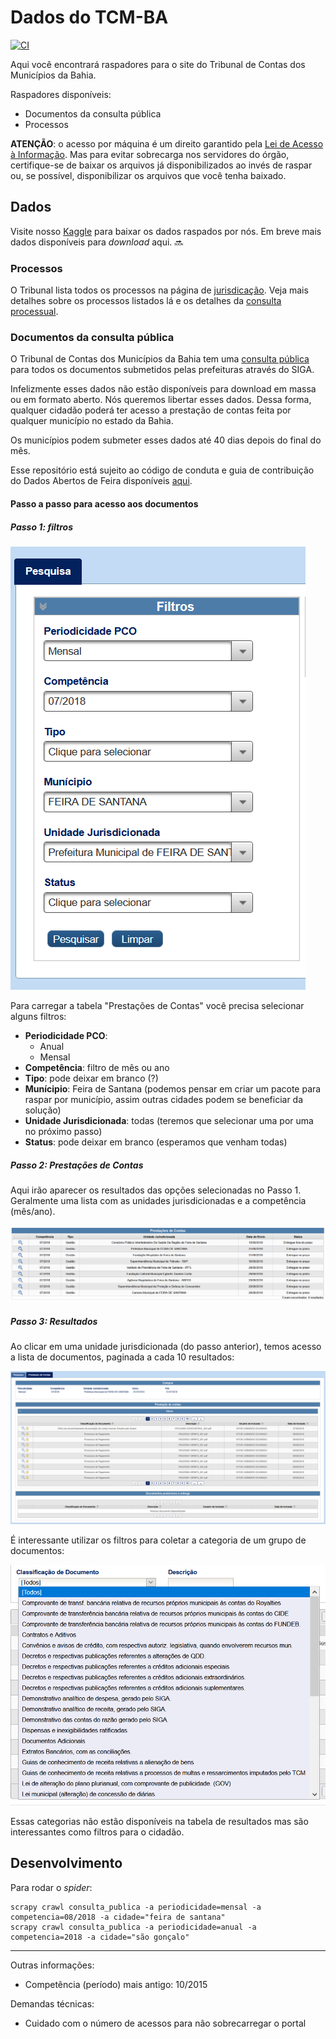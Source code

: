 # Dados do TCM-BA

[![CI](https://github.com/DadosAbertosDeFeira/documentos-tcmba/actions/workflows/ci.yml/badge.svg)](https://github.com/DadosAbertosDeFeira/documentos-tcmba/actions/workflows/ci.yml)

Aqui você encontrará raspadores para o site do Tribunal de Contas dos Municípios da Bahia.

Raspadores disponíveis:

* Documentos da consulta pública
* Processos

**ATENÇÃO**: o acesso por máquina é um direito garantido pela [Lei de Acesso à Informação](http://www.planalto.gov.br/ccivil_03/_ato2011-2014/2011/lei/l12527.htm).
Mas para evitar sobrecarga nos servidores do órgão, certifique-se de baixar os arquivos já disponibilizados ao invés de raspar ou,
se possível, disponibilizar os arquivos que você tenha baixado.

## Dados

Visite nosso [Kaggle](https://www.kaggle.com/dadosabertosdefeira/datasets) para baixar os dados raspados por nós.
Em breve mais dados disponíveis para _download_ aqui. :soon:

### Processos

O Tribunal lista todos os processos na página de [jurisdicação](https://www.tcm.ba.gov.br/consulta/jurisprudencia/consulta-ementario-juridico/).
Veja mais detalhes sobre os processos listados lá e os detalhes da [consulta processual](https://www.tcm.ba.gov.br/consulta-processual/).

### Documentos da consulta pública

O Tribunal de Contas dos Municípios da Bahia tem uma
[consulta pública](https://e.tcm.ba.gov.br/epp/ConsultaPublica/listView.seam)
para todos os documentos submetidos pelas prefeituras através do SIGA.

Infelizmente esses dados não estão disponíveis para download em massa
ou em formato aberto. Nós queremos libertar esses dados. Dessa forma,
qualquer cidadão poderá ter acesso a prestação de contas feita por qualquer
município no estado da Bahia.

Os municípios podem submeter esses dados até 40 dias depois do final do mês.

Esse repositório está sujeito ao código de conduta e guia de contribuição
do Dados Abertos de Feira disponíveis [aqui](https://github.com/DadosAbertosDeFeira/guias).

#### Passo a passo para acesso aos documentos

##### Passo 1: filtros

![](images/filtros.png)

Para carregar a tabela "Prestações de Contas" você precisa selecionar alguns filtros:

* **Periodicidade PCO**:
    - Anual
    - Mensal
* **Competência**: filtro de mês ou ano
* **Tipo**: pode deixar em branco (?)
* **Munícipio**: Feira de Santana (podemos pensar em criar um pacote para raspar por município, assim outras cidades podem se beneficiar da solução)
* **Unidade Jurisdicionada**: todas (teremos que selecionar uma por uma no próximo passo)
* **Status**: pode deixar em branco (esperamos que venham todas)

##### Passo 2: Prestações de Contas

Aqui irão aparecer os resultados das opções selecionadas no Passo 1.
Geralmente uma lista com as unidades jurisdicionadas e a competência (mês/ano).

![](images/prestacao-de-contas.png)

##### Passo 3: Resultados

Ao clicar em uma unidade jurisdicionada (do passo anterior), temos acesso a lista de
documentos, paginada a cada 10 resultados:

![](images/documentos.png)

É interessante utilizar os filtros para coletar a categoria de um grupo de documentos:

![](images/classificacao-de-documento.png)

Essas categorias não estão disponíveis na tabela de resultados mas são interessantes
como filtros para o cidadão.

## Desenvolvimento

Para rodar o _spider_:

```
scrapy crawl consulta_publica -a periodicidade=mensal -a competencia=08/2018 -a cidade="feira de santana"
scrapy crawl consulta_publica -a periodicidade=anual -a competencia=2018 -a cidade="são gonçalo"
```

---

Outras informações:

- Competência (período) mais antigo: 10/2015

Demandas técnicas:

- Cuidado com o número de acessos para não sobrecarregar o portal
